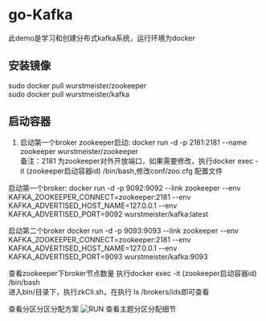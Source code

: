# go-Kafka
此demo是学习和创建分布式kafka系统，运行环境为docker  
## 安装镜像
sudo docker pull wurstmeister/zookeeper  
sudo docker pull wurstmeister/kafka  
## 启动容器
1. 启动第一个broker
zookeeper启动:
    docker run -d  -p 2181:2181 --name zookeeper wurstmeister/zookeeper  
    备注：2181 为zookeeper对外开放端口，如果需要修改，执行docker exec -it (zookeeper启动容器id) /bin/bash,修改conf/zoo.cfg 
    配置文件  

启动第一个broker:
    docker run -d -p 9092:9092 --link zookeeper --env KAFKA_ZOOKEEPER_CONNECT=zookeeper:2181 --env  KAFKA_ADVERTISED_HOST_NAME=127.0.0.1 --env KAFKA_ADVERTISED_PORT=9092 wurstmeister/kafka:latest  

启动第二个broker
   docker run -d -p 9093:9093 --link zookeeper --env KAFKA_ZOOKEEPER_CONNECT=zookeeper:2181 --env  KAFKA_ADVERTISED_HOST_NAME=127.0.0.1 --env KAFKA_ADVERTISED_PORT=9093 wurstmeister/kafka:9093

查看zookeeper下broker节点数量
    执行docker exec -it (zookeeper启动容器id) /bin/bash  
    进入bin/目录下，执行zkCli.sh，在执行 ls /brokers/ids即可查看

查看分区分区分配方案
![RUN]("./img/brokerlist.png")
查看主题分区分配细节